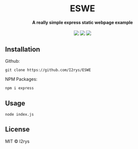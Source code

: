 <h1 align="center">ESWE</h1>
<h4 align="center">A really simple express static webpage example</h4>
<p align="center">
	<a href="https://github.com/I2rys/ESWE/blob/main/LICENSE"><img src="https://img.shields.io/github/license/I2rys/ESWE?style=flat-square"></img></a>
	<a href="https://github.com/I2rys/ESWE/issues"><img src="https://img.shields.io/github/issues/I2rys/ESWE.svg"></img></a>
	<a href="https://nodejs.org/"><img src="https://img.shields.io/badge/-Nodejs-green?style=flat-square&logo=Node.js"></img></a>
</p>


## Installation
Github:

    git clone https://github.com/I2rys/ESWE

NPM Packages:

    npm i express
    
## Usage

    node index.js

## License
MIT © I2rys
